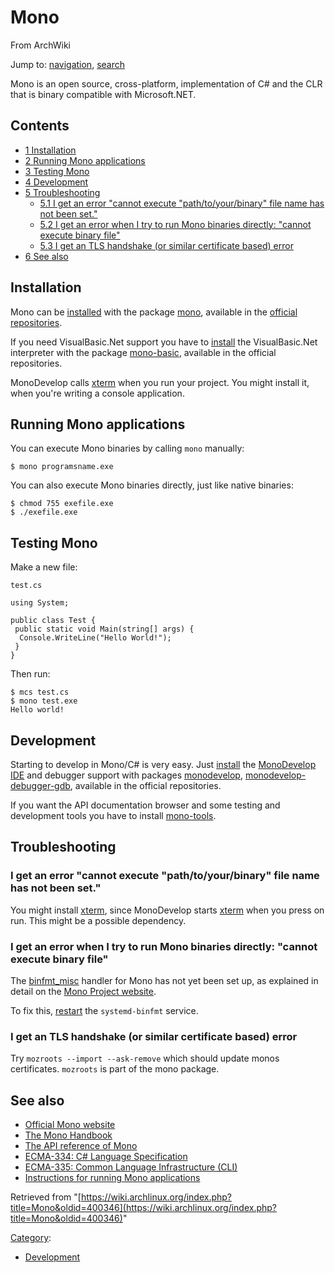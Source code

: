 # Mono

From ArchWiki

Jump to: [navigation](#column-one), [search](#searchInput)

Mono is an open source, cross-platform, implementation of C# and the CLR that is binary compatible with Microsoft.NET.

## Contents

*   [1 Installation](#Installation)
*   [2 Running Mono applications](#Running_Mono_applications)
*   [3 Testing Mono](#Testing_Mono)
*   [4 Development](#Development)
*   [5 Troubleshooting](#Troubleshooting)
    *   [5.1 I get an error "cannot execute "path/to/your/binary" file name has not been set."](#I_get_an_error_.22cannot_execute_.22path.2Fto.2Fyour.2Fbinary.22_file_name_has_not_been_set..22)
    *   [5.2 I get an error when I try to run Mono binaries directly: "cannot execute binary file"](#I_get_an_error_when_I_try_to_run_Mono_binaries_directly:_.22cannot_execute_binary_file.22)
    *   [5.3 I get an TLS handshake (or similar certificate based) error](#I_get_an_TLS_handshake_.28or_similar_certificate_based.29_error)
*   [6 See also](#See_also)

## Installation

Mono can be [installed](/index.php/Pacman "Pacman") with the package [mono](https://www.archlinux.org/packages/?name=mono), available in the [official repositories](/index.php/Official_repositories "Official repositories").

If you need VisualBasic.Net support you have to [install](/index.php/Pacman "Pacman") the VisualBasic.Net interpreter with the package [mono-basic](https://www.archlinux.org/packages/?name=mono-basic), available in the official repositories.

MonoDevelop calls [xterm](/index.php/Xterm "Xterm") when you run your project. You might install it, when you're writing a console application.

## Running Mono applications

You can execute Mono binaries by calling `mono` manually:

```
$ mono programsname.exe

```

You can also execute Mono binaries directly, just like native binaries:

```
$ chmod 755 exefile.exe
$ ./exefile.exe

```

## Testing Mono

Make a new file:

 `test.cs` 

```
using System;

public class Test {
 public static void Main(string[] args) {
  Console.WriteLine("Hello World!");
 }
}

```

Then run:

```
$ mcs test.cs
$ mono test.exe
Hello world!

```

## Development

Starting to develop in Mono/C# is very easy. Just [install](/index.php/Pacman "Pacman") the [MonoDevelop IDE](http://monodevelop.com/) and debugger support with packages [monodevelop](https://www.archlinux.org/packages/?name=monodevelop), [monodevelop-debugger-gdb](https://www.archlinux.org/packages/?name=monodevelop-debugger-gdb), available in the official repositories.

If you want the API documentation browser and some testing and development tools you have to install [mono-tools](https://www.archlinux.org/packages/?name=mono-tools).

## Troubleshooting

### I get an error "cannot execute "path/to/your/binary" file name has not been set."

You might install [xterm](/index.php/Xterm "Xterm"), since MonoDevelop starts [xterm](/index.php/Xterm "Xterm") when you press on run. This might be a possible dependency.

### I get an error when I try to run Mono binaries directly: "cannot execute binary file"

The [binfmt_misc](https://en.wikipedia.org/wiki/Binfmt_misc "wikipedia:Binfmt misc") handler for Mono has not yet been set up, as explained in detail on the [Mono Project website](http://www.mono-project.com/Guide:Running_Mono_Applications#Registering_.exe_as_non-native_binaries_.28Linux_only.29).

To fix this, [restart](/index.php/Daemon "Daemon") the `systemd-binfmt` service.

### I get an TLS handshake (or similar certificate based) error

Try `mozroots --import --ask-remove` which should update monos certificates. `mozroots` is part of the mono package.

## See also

*   [Official Mono website](http://www.mono-project.com)
*   [The Mono Handbook](http://mono-project.com/Monkeyguide)
*   [The API reference of Mono](http://go-mono.org/docs)
*   [ECMA-334: C# Language Specification](http://www.ecma-international.org/publications/standards/ECMA-334.HTM)
*   [ECMA-335: Common Language Infrastructure (CLI)](http://www.ecma-international.org/publications/standards/ECMA-335.HTM)
*   [Instructions for running Mono applications](http://www.mono-project.com/Guide:Running_Mono_Applications)

Retrieved from "[https://wiki.archlinux.org/index.php?title=Mono&oldid=400346](https://wiki.archlinux.org/index.php?title=Mono&oldid=400346)"

[Category](/index.php/Special:Categories "Special:Categories"):

*   [Development](/index.php/Category:Development "Category:Development")